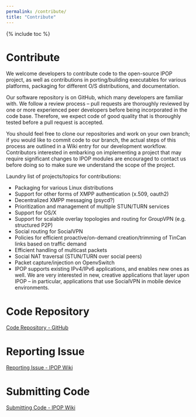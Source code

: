 ```yaml
---
permalink: /contribute/
title: "Contribute"
---
```

{% include toc %}

# <i class="fa fa-cubes" aria-hidden="true"></i>Contribute

We welcome developers to contribute code to the open-source IPOP project, as well as contributions in porting/building executables for various platforms, packaging for different O/S distributions, and documentation.

Our software repository is on GitHub, which many developers are familiar with. We follow a review process – pull requests are thoroughly reviewed by one or more experienced peer developers before being incorporated in the code base. Therefore, we expect code of good quality that is thoroughly tested before a pull request is accepted.

You should feel free to clone our repositories and work on your own branch; if you would like to commit code to our branch, the actual steps of this process are outlined in a Wiki entry for our development workflow. Contributors interested in embarking on implementing a project that may require significant changes to IPOP modules are encouraged to contact us before doing so to make sure we understand the scope of the project.

Laundry list of projects/topics for contributions:

- Packaging for various Linux distributions
- Support for other forms of XMPP authentication (x.509, oauth2)
- Decentralized XMPP messaging (psycd?)
- Prioritization and management of multiple STUN/TURN services
- Support for OS/X
- Support for scalable overlay topologies and routing for GroupVPN (e.g. structured P2P)
- Social routing for SocialVPN
- Policies for efficient proactive/on-demand creation/trimming of TinCan links based on traffic demand
- Efficient handling of multicast packets
- Social NAT traversal (STUN/TURN over social peers)
- Packet capture/injection on OpenvSwitch
- IPOP supports existing IPv4/IPv6 applications, and enables new ones as well. We are very interested in new, creative applications that layer upon IPOP – in particular, applications that use SocialVPN in mobile device environments.

# <i class="fa fa-cubes" aria-hidden="true"></i>Code Repository

[Code Repository - GitHub <i class="fa fa-external-link" aria-hidden="true"></i>]

# <i class="fa fa-cubes" aria-hidden="true"></i>Reporting Issue

[Reporting Issue - IPOP Wiki <i class="fa fa-external-link" aria-hidden="true"></i>]

# <i class="fa fa-cubes" aria-hidden="true"></i>Submitting Code

[Submitting Code - IPOP Wiki <i class="fa fa-external-link" aria-hidden="true"></i>]


[Code Repository - GitHub <i class="fa fa-external-link" aria-hidden="true"></i>]: https://github.com/ipop-project
[Reporting Issue - IPOP Wiki <i class="fa fa-external-link" aria-hidden="true"></i>]: https://github.com/ipop-project/ipop-tincan/issues
[Submitting Code - IPOP Wiki <i class="fa fa-external-link" aria-hidden="true"></i>]: https://github.com/ipop-project/ipop-project.github.io/wiki/How-to-Contribute